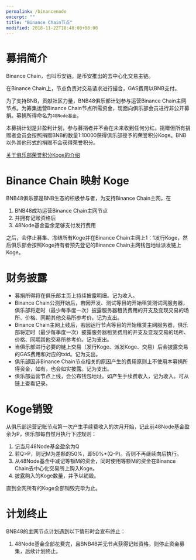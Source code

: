 ```yaml
---
permalink: /binancenode
excerpt: ""
title: "Binance Chain节点"
modified: 2018-11-22T18:48:00+08:00
---
```

# 募捐简介
Binance Chain，也叫币安链。是币安推出的去中心化交易主链。

在Binance Chain上，节点负责对交易请求进行撮合，GAS费用以BNB支付。

为了支持BNB，贡献社区力量，BNB48俱乐部计划参与运营Binance Chain主网节点。为筹集运营Binance Chain节点所需资金，现面向俱乐部会员进行非公开募捐。募捐所得命名为`48Node基金`。

本募捐计划是非盈利计划，参与募捐者并不会在未来收到任何分红。捐赠但所有捐赠者会员会按照捐赠BNB的数量1:10000获得俱乐部授予的荣誉积分Koge。BNB以外其他形式的捐赠不会获得荣誉积分。

[关于俱乐部荣誉积分Koge的介绍](http://bnb48.club/koge48)
# Binance Chain 映射 Koge
BNB48俱乐部是BNB生态的积极参与者，为支持Binance Chain主网，在
1. BNB48成功运营Binance Chain主网节点
2. 并拥有记账资格后
3. 48Node基金盈余足够支付发行费用

之后，会停止募集、冻结所有Koge并在Binance Chain主网上1：1发行Koge，然后俱乐部会按照Koge持有者预先登记的Binance Chain主网钱包地址派发链上Koge。

# 财务披露
- 募捐所得将在俱乐部主页上持续披露明细。记为收入。
- Binance Chain公测开始后，若因开发、测试等目的开始租赁测试网服务器，俱乐部将定时（最少每季度一次）披露服务器租赁费用的开支及变现交易的场所、价格、同期其他交易所参考价。记为支出。
- Binance Chain主网上线后，若因运行节点等目的开始租赁主网服务器，俱乐部将定时（最少每季度一次）披露服务器租赁费用的开支及变现交易的场所、价格、同期其他交易所参考价。记为支出。
- 当俱乐部进行必要的链上交易（发行Koge、派发Koge、交易）后会披露交易的GAS费用和对应的txid。记为支出。
- 俱乐部因非Binance Chain节点相关的原因产生的费用原则上不使用本募捐所得资金，如有，也会如实披露。记为支出。
- 俱乐部运营节点上线，会公布钱包地址。如产生手续费收入，记为收入。可从链上查看记录。

# Koge销毁
从俱乐部运营记账节点第一次产生手续费收入的次月开始，记此前48Node基金盈余为P，俱乐部每自然月执行下述规则：
1. 记当月48Node基金盈余为Q
2. 若Q>P，则记M为差额的50%，即50%\*(Q-P)。否则不再继续向后执行。
3. 从48Node基金中减记等额M的资金，同时使用等额M的资金在Binance Chain去中心化交易所上购入Koge。
4. 披露购入的Koge数量，并予以销毁。

直到全网所有的Koge全部销毁完毕为止。

# 计划终止
BNB48的主网节点计划遇到以下情形时会宣布终止：
1. 48Node基金全部花费完，且BNB48并无节点获得记账资格，则停止资金募集，后续计划终止。
